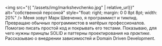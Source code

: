 <img src="{{ "/assets/img/markshevchenko.jpg" | relative_url}}" alt="собственной персоной" style="float: right; margin: 0 0 8pt 8pt; width: 20%" /> Меня зовут Марк Шевченко, я программист и тимлид. Превращаю обычных программистов в матёрых профессионалов. Помогаю писать простой код и покрывать его тестами. Показываю, для чего нужны принцпы SOLID и паттерны проектирования на *практике*. Рассказываю
о внедрении зависимостей и Domain Driven Development.
